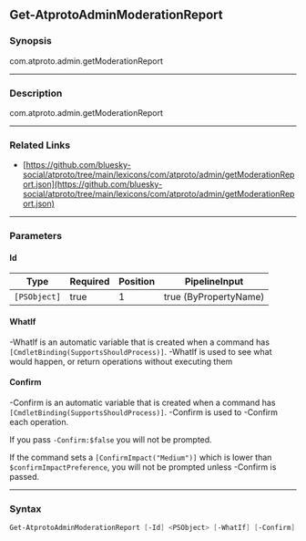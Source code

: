 Get-AtprotoAdminModerationReport
--------------------------------




### Synopsis
com.atproto.admin.getModerationReport



---


### Description

com.atproto.admin.getModerationReport



---


### Related Links
* [https://github.com/bluesky-social/atproto/tree/main/lexicons/com/atproto/admin/getModerationReport.json](https://github.com/bluesky-social/atproto/tree/main/lexicons/com/atproto/admin/getModerationReport.json)





---


### Parameters
#### **Id**




|Type        |Required|Position|PipelineInput        |
|------------|--------|--------|---------------------|
|`[PSObject]`|true    |1       |true (ByPropertyName)|



#### **WhatIf**
-WhatIf is an automatic variable that is created when a command has ```[CmdletBinding(SupportsShouldProcess)]```.
-WhatIf is used to see what would happen, or return operations without executing them
#### **Confirm**
-Confirm is an automatic variable that is created when a command has ```[CmdletBinding(SupportsShouldProcess)]```.
-Confirm is used to -Confirm each operation.

If you pass ```-Confirm:$false``` you will not be prompted.


If the command sets a ```[ConfirmImpact("Medium")]``` which is lower than ```$confirmImpactPreference```, you will not be prompted unless -Confirm is passed.



---


### Syntax
```PowerShell
Get-AtprotoAdminModerationReport [-Id] <PSObject> [-WhatIf] [-Confirm] [<CommonParameters>]
```
